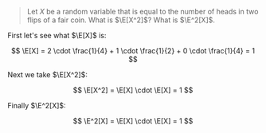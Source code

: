 > Let $X$ be a random variable that is equal to the number of heads in two
> flips of a fair coin. What is $\E[X^2]$? What is $\E^2[X]$.

First let's see what $\E[X]$ is:

$$ \E[X] = 2 \cdot \frac{1}{4} + 1 \cdot \frac{1}{2} + 0 \cdot \frac{1}{4} = 1 $$

Next we take $\E[X^2]$:

$$ \E[X^2] = \E[X] \cdot \E[X] = 1 $$

Finally $\E^2[X]$:

$$ \E^2[X] = \E[X] \cdot \E[X] = 1 $$
